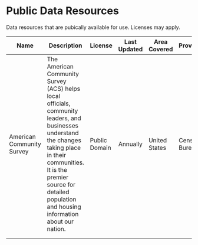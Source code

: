 # Public Data Resources
Data resources that are pubically available for use. Licenses may apply. 

| Name 	| Description 	| License 	| Last Updated 	| Area Covered 	| Provider	| Links 	|
|------	|-------------	|---------	|:------------:	|--------------	|------	|-------	|
| American Community Survey	|  The American Community Survey (ACS) helps local officials, community leaders, and businesses understand the changes taking place in their communities. It is the premier source for detailed population and housing information about our nation.| Public Domain       	|  Annually           	|     United States    	|  Census Bureau    	|   <ul><li>https://www.census.gov/programs-surveys/acs</li><li>https://www.census.gov/geographies/mapping-files/time-series/geo/tiger-data.html</li></ul>   	|
|      	|             	|         	|              	|              	|      	|       	|
|      	|             	|         	|              	|              	|      	|       	|